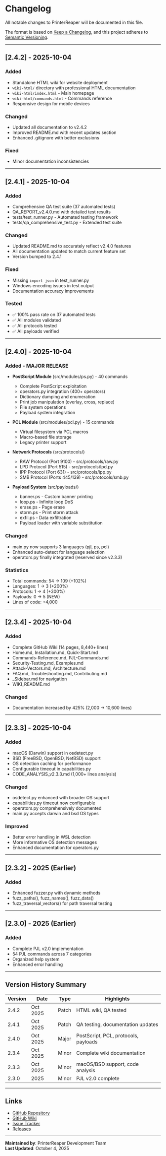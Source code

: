 # Changelog

All notable changes to PrinterReaper will be documented in this file.

The format is based on [Keep a Changelog](https://keepachangelog.com/en/1.0.0/),
and this project adheres to [Semantic Versioning](https://semver.org/spec/v2.0.0.html).

---

## [2.4.2] - 2025-10-04

### Added
- Standalone HTML wiki for website deployment
- `wiki-html/` directory with professional HTML documentation
- `wiki-html/index.html` - Main homepage
- `wiki-html/commands.html` - Commands reference
- Responsive design for mobile devices

### Changed
- Updated all documentation to v2.4.2
- Improved README.md with recent updates section
- Enhanced .gitignore with better exclusions

### Fixed
- Minor documentation inconsistencies

---

## [2.4.1] - 2025-10-04

### Added
- Comprehensive QA test suite (37 automated tests)
- QA_REPORT_v2.4.0.md with detailed test results
- tests/test_runner.py - Automated testing framework
- tests/qa_comprehensive_test.py - Extended test suite

### Changed
- Updated README.md to accurately reflect v2.4.0 features
- All documentation updated to match current feature set
- Version bumped to 2.4.1

### Fixed
- Missing `import json` in test_runner.py
- Windows encoding issues in test output
- Documentation accuracy improvements

### Tested
- ✅ 100% pass rate on 37 automated tests
- ✅ All modules validated
- ✅ All protocols tested
- ✅ All payloads verified

---

## [2.4.0] - 2025-10-04

### Added - MAJOR RELEASE
- **PostScript Module** (src/modules/ps.py) - 40 commands
  - Complete PostScript exploitation
  - operators.py integration (400+ operators)
  - Dictionary dumping and enumeration
  - Print job manipulation (overlay, cross, replace)
  - File system operations
  - Payload system integration

- **PCL Module** (src/modules/pcl.py) - 15 commands
  - Virtual filesystem via PCL macros
  - Macro-based file storage
  - Legacy printer support

- **Network Protocols** (src/protocols/)
  - RAW Protocol (Port 9100) - src/protocols/raw.py
  - LPD Protocol (Port 515) - src/protocols/lpd.py
  - IPP Protocol (Port 631) - src/protocols/ipp.py
  - SMB Protocol (Ports 445/139) - src/protocols/smb.py

- **Payload System** (src/payloads/)
  - banner.ps - Custom banner printing
  - loop.ps - Infinite loop DoS
  - erase.ps - Page erase
  - storm.ps - Print storm attack
  - exfil.ps - Data exfiltration
  - Payload loader with variable substitution

### Changed
- main.py now supports 3 languages (pjl, ps, pcl)
- Enhanced auto-detect for language selection
- operators.py finally integrated (reserved since v2.3.3)

### Statistics
- Total commands: 54 → 109 (+102%)
- Languages: 1 → 3 (+200%)
- Protocols: 1 → 4 (+300%)
- Payloads: 0 → 5 (NEW)
- Lines of code: +4,000

---

## [2.3.4] - 2025-10-04

### Added
- Complete GitHub Wiki (14 pages, 8,440+ lines)
- Home.md, Installation.md, Quick-Start.md
- Commands-Reference.md, PJL-Commands.md
- Security-Testing.md, Examples.md
- Attack-Vectors.md, Architecture.md
- FAQ.md, Troubleshooting.md, Contributing.md
- _Sidebar.md for navigation
- WIKI_README.md

### Changed
- Documentation increased by 425% (2,000 → 10,600 lines)

---

## [2.3.3] - 2025-10-04

### Added
- macOS (Darwin) support in osdetect.py
- BSD (FreeBSD, OpenBSD, NetBSD) support
- OS detection caching for performance
- Configurable timeout in capabilities.py
- CODE_ANALYSIS_v2.3.3.md (1,000+ lines analysis)

### Changed
- osdetect.py enhanced with broader OS support
- capabilities.py timeout now configurable
- operators.py comprehensively documented
- main.py accepts darwin and bsd OS types

### Improved
- Better error handling in WSL detection
- More informative OS detection messages
- Enhanced documentation for operators.py

---

## [2.3.2] - 2025 (Earlier)

### Added
- Enhanced fuzzer.py with dynamic methods
- fuzz_paths(), fuzz_names(), fuzz_data()
- fuzz_traversal_vectors() for path traversal testing

---

## [2.3.0] - 2025 (Earlier)

### Added
- Complete PJL v2.0 implementation
- 54 PJL commands across 7 categories
- Organized help system
- Enhanced error handling

---

## Version History Summary

| Version | Date | Type | Highlights |
|---------|------|------|------------|
| 2.4.2 | Oct 2025 | Patch | HTML wiki, QA tested |
| 2.4.1 | Oct 2025 | Patch | QA testing, documentation updates |
| 2.4.0 | Oct 2025 | Major | PostScript, PCL, protocols, payloads |
| 2.3.4 | Oct 2025 | Minor | Complete wiki documentation |
| 2.3.3 | Oct 2025 | Minor | macOS/BSD support, code analysis |
| 2.3.0 | 2025 | Minor | PJL v2.0 complete |

---

## Links

- [GitHub Repository](https://github.com/mrhenrike/PrinterReaper)
- [GitHub Wiki](https://github.com/mrhenrike/PrinterReaper/wiki)
- [Issue Tracker](https://github.com/mrhenrike/PrinterReaper/issues)
- [Releases](https://github.com/mrhenrike/PrinterReaper/releases)

---

**Maintained by**: PrinterReaper Development Team  
**Last Updated**: October 4, 2025
